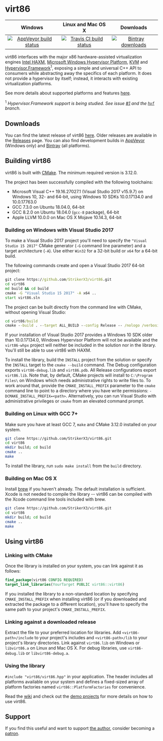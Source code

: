 # virt86

| Windows | Linux and Mac OS X | Downloads |
|:-------:|:------------------:|:---------:|
| [![AppVeyor build status](https://img.shields.io/appveyor/ci/strikerx3/virt86/master.svg?label=AppVeyor%20build&logo=appveyor&style=flat)](https://ci.appveyor.com/project/StrikerX3/virt86/branch/master) | [![Travis CI build status](https://img.shields.io/travis/com/strikerx3/virt86/master.svg?label=Travis%20CI%20build&logo=travis&style=flat)](https://travis-ci.com/StrikerX3/virt86) | [![Bintray downloads](https://img.shields.io/bintray/v/strikerx3/virt86/virt86.svg?style=flat)](https://bintray.com/strikerx3/virt86/virt86/_latestVersion) |

virt86 interfaces with the major x86 hardware-assisted virtualization engines
[Intel HAXM](https://github.com/intel/haxm),
[Microsoft Windows Hypervisor Platform](https://docs.microsoft.com/en-us/virtualization/api/),
[KVM](https://www.linux-kvm.org/page/Main_Page) and
[Hypervisor.Framework](https://developer.apple.com/documentation/hypervisor)<sup>1</sup>, exposing a simple and universal C++ API to consumers while abstracting away the specifics of each platform. It does not provide a hypervisor by itself; instead, it interacts with existing virtualization platforms.

See more details about supported platforms and features [here](https://github.com/StrikerX3/virt86/wiki/Supported-Platforms-and-Features).

<sup>1</sup> *Hypervisor.Framework support is being studied. See issue [#1](https://github.com/StrikerX3/virt86/issues/1) and the [`hvf`](https://github.com/StrikerX3/virt86/tree/hvf) branch.*

## Downloads

You can find the latest release of virt86 [here](https://github.com/StrikerX3/virt86/releases/latest). Older releases are available in the [Releases](https://github.com/StrikerX3/virt86/releases) page. You can also find development builds in [AppVeyor](https://ci.appveyor.com/project/StrikerX3/virt86/branch/master) (Windows only) and [Bintray](https://bintray.com/strikerx3/virt86/virt86/_latestVersion) (all platforms).

## Building virt86

virt86 is built with [CMake](https://cmake.org/). The minimum required version is 3.12.0.

The project has been successfully compiled with the following toolchains:

* Microsoft Visual C++ 19.16.27027.1 (Visual Studio 2017 v15.9.7) on Windows 10, 32- and 64-bit, using Windows 10 SDKs 10.0.17134.0 and 10.0.17763.0
* GCC 7.3.0 on Ubuntu 18.04.0, 64-bit
* GCC 8.2.0 on Ubuntu 18.04.0 (`gcc-8` package), 64-bit
* Apple LLVM 10.0.0 on Mac OS X Mojave 10.14.3, 64-bit

### Building on Windows with Visual Studio 2017

To make a Visual Studio 2017 project you'll need to specify the `"Visual Studio 15 2017"` CMake generator (`-G` command line parameter) and a target architecture (`-A`). Use either `Win32` for a 32-bit build or `x64` for a 64-bit build.

The following commands create and open a Visual Studio 2017 64-bit project:

```cmd
git clone https://github.com/StrikerX3/virt86.git
cd virt86
md build && cd build
cmake -G "Visual Studio 15 2017" -A x64 ..
start virt86.sln
```
The project can be built directly from the command line with CMake, without opening Visual Studio:

```cmd
cd virt86/build
cmake --build . --target ALL_BUILD --config Release -- /nologo /verbosity:minimal /maxcpucount
```

If your installation of Visual Studio 2017 provides a Windows 10 SDK older than 10.0.17134.0, Windows Hypervisor Platform will not be available and the `virt86-whpx` project will neither be included in the solution nor in the library. You'll still be able to use virt86 with HAXM.

To install the library, build the `INSTALL` project from the solution or specify the `INSTALL` target to the `cmake --build` command. The Debug configuration exports `virt86-debug.lib` and `virt86.pdb`. All Release configurations export `virt86.lib`. Note that, by default, CMake projects will install to `C:\Program Files\` on Windows which needs administrative rights to write files to. To work around that, provide the `CMAKE_INSTALL_PREFIX` parameter to the `cmake` command line to point to a directory where you have write permissions: `-DCMAKE_INSTALL_PREFIX=<path>`. Alternatively, you can run Visual Studio with administrative privileges or `cmake` from an elevated command prompt.

### Building on Linux with GCC 7+

Make sure you have at least GCC 7, `make` and CMake 3.12.0 installed on your system.

```bash
git clone https://github.com/StrikerX3/virt86.git
cd virt86
mkdir build; cd build
cmake ..
make
```

To install the library, run `sudo make install` from the `build` directory.

### Building on Mac OS X

Install [brew](https://brew.sh/) if you haven't already. The default installation is sufficient. Xcode is not needed to compile the library -- virt86 can be compiled with the Xcode command line tools included with brew.

```bash
git clone https://github.com/StrikerX3/virt86.git
cd virt86
mkdir build; cd build
cmake ..
make
```

## Using virt86

### Linking with CMake

Once the library is installed on your system, you can link against it as follows:

```cmake
find_package(virt86 CONFIG REQUIRED)
target_link_libraries(YourTarget PUBLIC virt86::virt86)
```

If you installed the library to a non-standard location by specifying `CMAKE_INSTALL_PREFIX` when installing virt86 (or if you downloaded and extracted the package to a different location), you'll have to specify the same path to your project's `CMAKE_INSTALL_PREFIX`.

### Linking against a downloaded release

Extract the file to your preferred location for libraries. Add `<virt86-path>/include` to your project's includes and `<virt86-path>/lib` to your project's library directories. Link against `virt86.lib` on Windows or `libvirt86.a` on Linux and Mac OS X. For debug libraries, use `virt86-debug.lib` or `libvirt86-debug.a`.

### Using the library

`#include "virt86/virt86.hpp"` in your application. The header includes all platforms available on your system and defines a fixed-sized array of platform factories named `virt86::PlatformFactories` for convenience.

Read the [wiki](https://github.com/StrikerX3/virt86/wiki) and check out the [demo projects](https://github.com/StrikerX3/virt86-demos) for more details on how to use virt86.

## Support

If you find this useful and want to support [the author](https://github.com/StrikerX3), consider becoming a [patron](https://www.patreon.com/StrikerX3).
